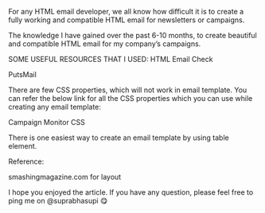 For any HTML email developer, we all know how difficult it is to create a fully working and compatible HTML email for newsletters or campaigns.

The knowledge I have gained over the past 6-10 months, to create beautiful and compatible HTML email for my company’s campaigns.

SOME USEFUL RESOURCES THAT I USED:
HTML Email Check

PutsMail

There are few CSS properties, which will not work in email template. You can refer the below link for all the CSS properties which you can use while creating any email template:

Campaign Monitor CSS

There is one easiest way to create an email template by using table element.

Reference:

smashingmagazine.com for layout

I hope you enjoyed the article. If you have any question, please feel free to ping me on @suprabhasupi 😋